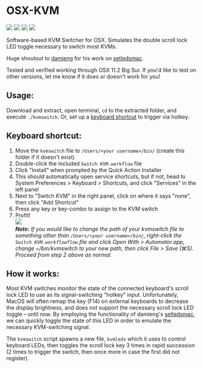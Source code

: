 # OSX-KVM
<img src="https://img.shields.io/badge/stability-stable-green.svg?color=%23307ABE&style=flat-square"> <img src="https://img.shields.io/github/languages/code-size/benjaminstout/osx-kvm.svg?color=%23307ABE&style=flat-square"> <img src="https://img.shields.io/github/license/benjaminstout/osx-kvm.svg?color=%23307ABE&style=flat-square"> <img src="https://img.shields.io/github/downloads/benjaminstout/osx-kvm/total.svg?style=flat-square">

Software-based KVM Switcher for OSX. Simulates the double scroll lock LED toggle necessary to switch most KVMs.

Huge shoutout to [damieng](https://github.com/damieng) for his work on [setledsmac](https://github.com/damieng/setledsmac).

Tested and verified working through OSX 11.2 Big Sur. If you'd like to test on other versions, let me know if it does or doesn't work for you!
## Usage:
Download and extract, open terminal, `cd` to the extracted folder, and execute `./kvmswitch`. Or, set up a [keyboard shortcut](#keyboard-shortcut) to trigger via hotkey.
## Keyboard shortcut:
1. Move the `kvmswitch` file to `/Users/<your username>/bin/` (create this folder if it doesn't exist)
2. Double-click the included `Switch KVM.workflow` file
3. Click "Install" when prompted by the Quick Action Installer
4. This should automatically open service shortcuts, but if not, head to System Preferences > Keyboard > Shortcuts, and click "Services" in the left panel
5. Next to "Switch KVM" in the right panel, click on where it says "none", then click "Add Shortcut"
6. Press any key or key-combo to assign to the KVM switch
7. Profit!  
![](https://i.imgur.com/wfW5yLB.png)  
*__Note:__ If you would like to change the path of your kvmswitch file to something other than `/Users/<your username>/bin/`, right-click the `Switch KVM.workflowflow` file and click Open With > Automator.app, change ~/bin/kvmswitch to your new path, then click File > Save (⌘S). Proceed from step 2 above as normal.*
## How it works:
Most KVM switches monitor the state of the connected keyboard's scroll lock LED to use as its signal-switching "hotkey" input. Unfortunately, MacOS will often remap the key (F14) on external keyboards to decrease the display brightness, and does not support the necessary scroll lock LED toggle – until now. By employing the functionality of damieng's [setledsmac](https://github.com/damieng/setledsmac), we can quickly toggle the state of this LED in order to emulate the necessary KVM-switching signal.

The `kvmswitch` script spawns a new file, `kvmleds` which it uses to control keyboard LEDs, then toggles the scroll lock key 3 times in rapid succession (2 times to trigger the  switch, then once more in case the first did not register).
